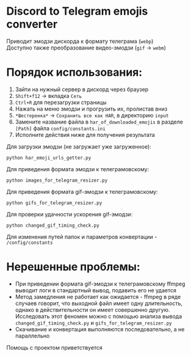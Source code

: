 # Discord to Telegram emojis converter
Приводит эмодзи дискорда к формату телеграма (`webp`)  
Доступно также преобразование видео-эмодзи (`gif` -> `webm`)

# Порядок использования:
1. Зайти на нужный сервер в дискорд через браузер
2. `Shift+f12` -> вкладка `Сеть`
3. `Ctrl+R` для перезагрузки страницы
4. Нажать на меню эмодзи и прогрузить их, пролистав вниз
5. `*Шестеренка*` -> `Сохранить все как HAR`, в директорию `input`
6. Замените название файла в `har_of_downloaded_emojis` в разделе `[Path]` файла `config/constants.ini`
7. Исполните действия ниже для получения результата

Для загрузки эмодзи (не загружает уже загруженное): 
```shell
python har_emoji_urls_getter.py
```

Для приведения формата эмодзи к телеграмовскому:
```shell
python images_for_telegram_resizer.py
```

Для приведения формата gif-эмодзи к телеграмовскому:
```shell
python gifs_for_telegram_resizer.py
```

Для проверки удачности ускорения gif-эмодзи:
```shell
python changed_gif_timing_check.py
```

Для изменения путей папок и параметров конвертации - `/config/constants`

# Нерешенные проблемы:
- При приведении формата gif-эмодзи к телеграмовскому ffmpeg выводит логи в стандартный вывод, подавить его не удается
- Метод замедления не работает как ожидается - ffmpeg в ряде случаев говорит, что выходной файл имеет одну длительность, однако в действительности он имеет совершенно другую. Исследовать этот феномен можно с помощью анализа вывода `changed_gif_timing_check.py` и `gifs_for_telegram_resizer.py`
- Скачивание и конвертация выполняются последовательно, а не параллельно

Помощь с проектом приветствуется